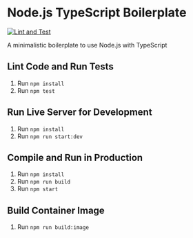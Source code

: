 # Node.js TypeScript Boilerplate

[![Lint and Test](https://github.com/mastertinner/nodejs-typescript-boilerplate/workflows/Lint%20and%20Test/badge.svg)](https://github.com/mastertinner/nodejs-typescript-boilerplate/actions)

A minimalistic boilerplate to use Node.js with TypeScript

## Lint Code and Run Tests

1. Run `npm install`
1. Run `npm test`

## Run Live Server for Development

1. Run `npm install`
1. Run `npm run start:dev`

## Compile and Run in Production

1. Run `npm install`
1. Run `npm run build`
1. Run `npm start`

## Build Container Image

1. Run `npm run build:image`
